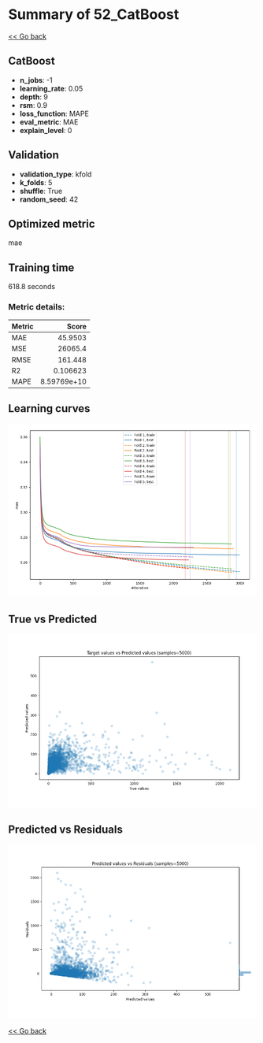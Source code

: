 # Summary of 52_CatBoost

[<< Go back](../README.md)


## CatBoost
- **n_jobs**: -1
- **learning_rate**: 0.05
- **depth**: 9
- **rsm**: 0.9
- **loss_function**: MAPE
- **eval_metric**: MAE
- **explain_level**: 0

## Validation
 - **validation_type**: kfold
 - **k_folds**: 5
 - **shuffle**: True
 - **random_seed**: 42

## Optimized metric
mae

## Training time

618.8 seconds

### Metric details:
| Metric   |           Score |
|:---------|----------------:|
| MAE      |    45.9503      |
| MSE      | 26065.4         |
| RMSE     |   161.448       |
| R2       |     0.106623    |
| MAPE     |     8.59769e+10 |



## Learning curves
![Learning curves](learning_curves.png)
## True vs Predicted

![True vs Predicted](true_vs_predicted.png)


## Predicted vs Residuals

![Predicted vs Residuals](predicted_vs_residuals.png)



[<< Go back](../README.md)
